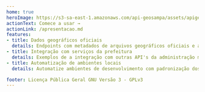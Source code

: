 ```yaml
---
home: true
heroImage: https://s3-sa-east-1.amazonaws.com/api-geosampa/assets/apigeosampa.svg
actionText: Comece a usar →
actionLink: /apresentacao.md
features:
- title: Dados geográficos oficiais
  details: Endpoints com metadados de arquivos geográficos oficiais e atualizados da Prefeitura Municipal de São Paulo
- title: Integração com serviços da prefeitura
  details: Exemplos de a integração com outras API's da administração municipal. Veja o nosso exemplo de Integração com o SEI - Sistema Eletrônico de Informação
- title: Automatização de ambientes locais
  details: Automatize ambientes de desenvolvimento com padronização dos dados (Chega de raspagem e scrapping!)

footer: Licença Pública Geral GNU Versão 3 - GPLv3
---
```

